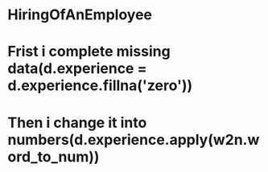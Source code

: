 # HiringOfAnEmployee
# Frist i complete missing data(d.experience = d.experience.fillna('zero'))
# Then i change it into numbers(d.experience.apply(w2n.word_to_num))
